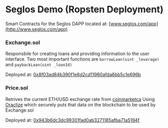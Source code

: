# Seglos Demo (Ropsten Deployment)
Smart Contracts for the Seglos DAPP located at: [www.seglos.com/app](http://www.seglos.com/app) 

### Exchange.sol
Responsbile for creating loans and providing information to the user interface. Two most important functions are `borrowLoan(uint _leverage)` and `paybackLoan(uint _loanId)`  

Deployed at: [0x8f03ad84b390f1e6d2cd11960afda6bb5c1e696b](https://ropsten.etherscan.io/address/0x8f03ad84b390f1e6d2cd11960afda6bb5c1e696b#code)


### Price.sol
Retrives the current ETH/USD exchange rate from [coinmarketca](http://coinmarketcap.com/currencies/ethereum/) Using [Oraclize](http://www.oraclize.it/) which securely puts that data on the blockchain to be used by Exchange.sol

Deployed at: [0x943b6dc3dc99301fad0ab3271185afba71a5194f](https://ropsten.etherscan.io/address/0x943b6dc3dc99301fad0ab3271185afba71a5194f#code)
